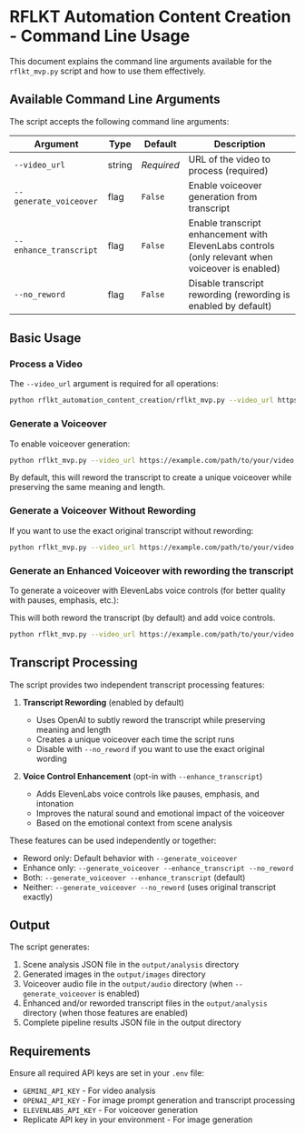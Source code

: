 # RFLKT Automation Content Creation - Command Line Usage

This document explains the command line arguments available for the `rflkt_mvp.py` script and how to use them effectively.

## Available Command Line Arguments

The script accepts the following command line arguments:

| Argument | Type | Default | Description |
|----------|------|---------|-------------|
| `--video_url` | string | *Required* | URL of the video to process (required) |
| `--generate_voiceover` | flag | `False` | Enable voiceover generation from transcript |
| `--enhance_transcript` | flag | `False` | Enable transcript enhancement with ElevenLabs controls (only relevant when voiceover is enabled) |
| `--no_reword` | flag | `False` | Disable transcript rewording (rewording is enabled by default) |

## Basic Usage

### Process a Video

The `--video_url` argument is required for all operations:

```bash
python rflkt_automation_content_creation/rflkt_mvp.py --video_url https://example.com/path/to/your/video.mp4
```

### Generate a Voiceover

To enable voiceover generation:

```bash
python rflkt_mvp.py --video_url https://example.com/path/to/your/video.mp4 --generate_voiceover
```

By default, this will reword the transcript to create a unique voiceover while preserving the same meaning and length.

### Generate a Voiceover Without Rewording

If you want to use the exact original transcript without rewording:

```bash
python rflkt_mvp.py --video_url https://example.com/path/to/your/video.mp4 --generate_voiceover --no_reword
```

### Generate an Enhanced Voiceover with rewording the transcript

To generate a voiceover with ElevenLabs voice controls (for better quality with pauses, emphasis, etc.):

This will both reword the transcript (by default) and add voice controls.

```bash
python rflkt_mvp.py --video_url https://example.com/path/to/your/video.mp4 --generate_voiceover --enhance_transcript
```


## Transcript Processing

The script provides two independent transcript processing features:

1. **Transcript Rewording** (enabled by default)
   - Uses OpenAI to subtly reword the transcript while preserving meaning and length
   - Creates a unique voiceover each time the script runs
   - Disable with `--no_reword` if you want to use the exact original wording

2. **Voice Control Enhancement** (opt-in with `--enhance_transcript`)
   - Adds ElevenLabs voice controls like pauses, emphasis, and intonation
   - Improves the natural sound and emotional impact of the voiceover
   - Based on the emotional context from scene analysis

These features can be used independently or together:
- Reword only: Default behavior with `--generate_voiceover`
- Enhance only: `--generate_voiceover --enhance_transcript --no_reword`
- Both: `--generate_voiceover --enhance_transcript` (default)
- Neither: `--generate_voiceover --no_reword` (uses original transcript exactly)

## Output

The script generates:

1. Scene analysis JSON file in the `output/analysis` directory
2. Generated images in the `output/images` directory
3. Voiceover audio file in the `output/audio` directory (when `--generate_voiceover` is enabled)
4. Enhanced and/or reworded transcript files in the `output/analysis` directory (when those features are enabled)
5. Complete pipeline results JSON file in the output directory

## Requirements

Ensure all required API keys are set in your `.env` file:
- `GEMINI_API_KEY` - For video analysis
- `OPENAI_API_KEY` - For image prompt generation and transcript processing
- `ELEVENLABS_API_KEY` - For voiceover generation
- Replicate API key in your environment - For image generation 